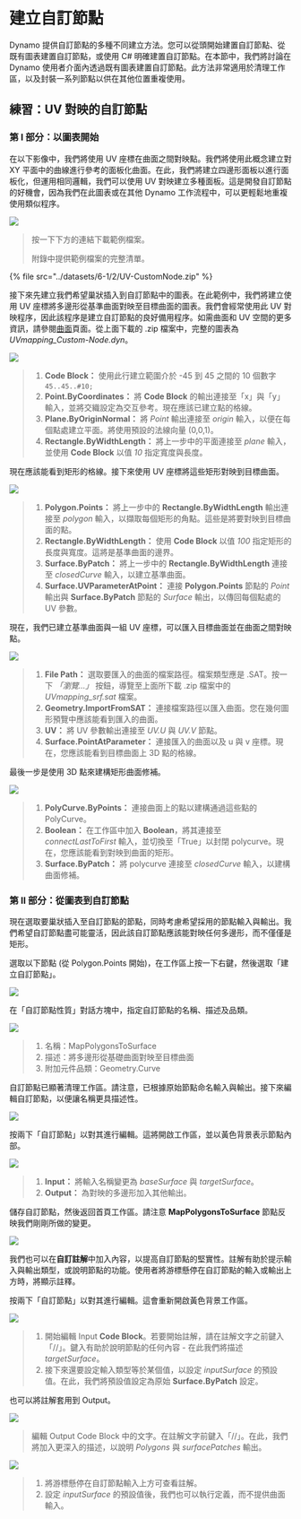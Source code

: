 # 建立自訂節點

Dynamo 提供自訂節點的多種不同建立方法。您可以從頭開始建置自訂節點、從既有圖表建置自訂節點，或使用 C# 明確建置自訂節點。在本節中，我們將討論在 Dynamo 使用者介面內透過既有圖表建置自訂節點。此方法非常適用於清理工作區，以及封裝一系列節點以供在其他位置重複使用。

## 練習：UV 對映的自訂節點

### 第 I 部分：以圖表開始

在以下影像中，我們將使用 UV 座標在曲面之間對映點。我們將使用此概念建立對 XY 平面中的曲線進行參考的面板化曲面。在此，我們將建立四邊形面板以進行面板化，但運用相同邏輯，我們可以使用 UV 對映建立多種面板。這是開發自訂節點的好機會，因為我們在此圖表或在其他 Dynamo 工作流程中，可以更輕鬆地重複使用類似程序。

![](../images/6-1/2/customnodeforuvmappingptI-01.jpg)

> 按一下下方的連結下載範例檔案。
>
> 附錄中提供範例檔案的完整清單。

{% file src="../datasets/6-1/2/UV-CustomNode.zip" %}

接下來先建立我們希望巢狀插入到自訂節點中的圖表。在此範例中，我們將建立使用 UV 座標將多邊形從基準曲面對映至目標曲面的圖表。我們會經常使用此 UV 對映程序，因此該程序是建立自訂節點的良好備用程序。如需曲面和 UV 空間的更多資訊，請參閱[曲面](../../5\_essential\_nodes\_and\_concepts/5-2\_geometry-for-computational-design/5-surfaces.md)頁面。從上面下載的 .zip 檔案中，完整的圖表為 _UVmapping_Custom-Node.dyn_。

![](../images/6-1/2/customnodeforuvmappingptI-02.jpg)

> 1. **Code Block：** 使用此行建立範圍介於 -45 到 45 之間的 10 個數字 `45..45..#10;`
> 2. **Point.ByCoordinates：** 將 **Code Block** 的輸出連接至「x」與「y」輸入，並將交織設定為交互參考。現在應該已建立點的格線。
> 3. **Plane.ByOriginNormal：** 將 _Point_ 輸出連接至 _origin_ 輸入，以便在每個點處建立平面。將使用預設的法線向量 (0,0,1)。
> 4. **Rectangle.ByWidthLength：** 將上一步中的平面連接至 _plane_ 輸入，並使用 **Code Block** 以值 _10_ 指定寬度與長度。

現在應該能看到矩形的格線。接下來使用 UV 座標將這些矩形對映到目標曲面。

![](../images/6-1/2/customnodeforuvmappingptI-03.jpg)

> 1. **Polygon.Points：** 將上一步中的 **Rectangle.ByWidthLength** 輸出連接至 _polygon_ 輸入，以擷取每個矩形的角點。這些是將要對映到目標曲面的點。
> 2. **Rectangle.ByWidthLength：** 使用 **Code Block** 以值 _100_ 指定矩形的長度與寬度。這將是基準曲面的邊界。
> 3. **Surface.ByPatch：** 將上一步中的 **Rectangle.ByWidthLength** 連接至 _closedCurve_ 輸入，以建立基準曲面。
> 4. **Surface.UVParameterAtPoint：** 連接 **Polygon.Points** 節點的 _Point_ 輸出與 **Surface.ByPatch** 節點的 _Surface_ 輸出，以傳回每個點處的 UV 參數。

現在，我們已建立基準曲面與一組 UV 座標，可以匯入目標曲面並在曲面之間對映點。

![](../images/6-1/2/customnodeforuvmappingptI-04.jpg)

> 1. **File Path：** 選取要匯入的曲面的檔案路徑。檔案類型應是 .SAT。按一下 _「瀏覽...」_ 按鈕，導覽至上面所下載 .zip 檔案中的 _UVmapping_srf.sat_ 檔案。
> 2. **Geometry.ImportFromSAT：** 連接檔案路徑以匯入曲面。您在幾何圖形預覽中應該能看到匯入的曲面。
> 3. **UV：** 將 UV 參數輸出連接至 _UV.U_ 與 _UV.V_ 節點。
> 4. **Surface.PointAtParameter：** 連接匯入的曲面以及 u 與 v 座標。現在，您應該能看到目標曲面上 3D 點的格線。

最後一步是使用 3D 點來建構矩形曲面修補。

![](../images/6-1/2/customnodeforuvmappingptI-05.jpg)

> 1. **PolyCurve.ByPoints：** 連接曲面上的點以建構通過這些點的 PolyCurve。
> 2. **Boolean：** 在工作區中加入 **Boolean**，將其連接至 _connectLastToFirst_ 輸入，並切換至「True」以封閉 polycurve。現在，您應該能看到對映到曲面的矩形。
> 3. **Surface.ByPatch：** 將 polycurve 連接至 _closedCurve_ 輸入，以建構曲面修補。

### 第 II 部分：從圖表到自訂節點

現在選取要巢狀插入至自訂節點的節點，同時考慮希望採用的節點輸入與輸出。我們希望自訂節點盡可能靈活，因此該自訂節點應該能對映任何多邊形，而不僅僅是矩形。

選取以下節點 (從 Polygon.Points 開始)，在工作區上按一下右鍵，然後選取「建立自訂節點」。

![](../images/6-1/2/customnodeforuvmappingptII-01.jpg)

在「自訂節點性質」對話方塊中，指定自訂節點的名稱、描述及品類。

![](../images/6-1/2/customnodeforuvmappingptII-02.jpg)

> 1. 名稱：MapPolygonsToSurface
> 2. 描述：將多邊形從基礎曲面對映至目標曲面
> 3. 附加元件品類：Geometry.Curve

自訂節點已顯著清理工作區。請注意，已根據原始節點命名輸入與輸出。接下來編輯自訂節點，以便讓名稱更具描述性。

![](../images/6-1/2/customnodeforuvmappingptII-03.jpg)

按兩下「自訂節點」以對其進行編輯。這將開啟工作區，並以黃色背景表示節點內部。

![](../images/6-1/2/customnodeforuvmappingptII-04.jpg)

> 1. **Input：** 將輸入名稱變更為 _baseSurface_ 與 _targetSurface_。
> 2. **Output：** 為對映的多邊形加入其他輸出。

儲存自訂節點，然後返回首頁工作區。請注意 **MapPolygonsToSurface** 節點反映我們剛剛所做的變更。

![](../images/6-1/2/customnodeforuvmappingptII-05.jpg)

我們也可以在**自訂註解**中加入內容，以提高自訂節點的堅實性。註解有助於提示輸入與輸出類型，或說明節點的功能。使用者將游標懸停在自訂節點的輸入或輸出上方時，將顯示註釋。

按兩下「自訂節點」以對其進行編輯。這會重新開啟黃色背景工作區。

![](../images/6-1/2/customnodeforuvmappingptII-06.jpg)

> 1. 開始編輯 Input **Code Block**。若要開始註解，請在註解文字之前鍵入「//」。鍵入有助於說明節點的任何內容 - 在此我們將描述 _targetSurface_。
> 2. 接下來還要設定輸入類型等於某個值，以設定 _inputSurface_ 的預設值。在此，我們將預設值設定為原始 **Surface.ByPatch** 設定。

也可以將註解套用到 Output。

![](../images/6-1/2/customnodeforuvmappingptII-07.jpg)

> 編輯 Output Code Block 中的文字。在註解文字前鍵入「//」。在此，我們將加入更深入的描述，以說明 _Polygons_ 與 _surfacePatches_ 輸出。

![](../images/6-1/2/customnodeforuvmappingptII-08.jpg)

> 1. 將游標懸停在自訂節點輸入上方可查看註解。
> 2. 設定 _inputSurface_ 的預設值後，我們也可以執行定義，而不提供曲面輸入。
